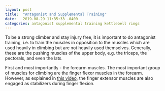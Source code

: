 ```yaml
---
layout: post
title:  "Antagonist and Supplemental Training"
date:   2019-08-29 11:35:33 -0400
categories: antagonist supplemental training kettlebell rings
---
```

To be a strong climber and stay injury free, it is important to do antagonist training, i.e. to train the muscles in opposition to the muscles which are used heavily in climbing but are not heavily used themselves. Generally, these are the pushing muscles of the upper body, e.g. the triceps, the pectorals, and even the lats.

First and most importantly - the forearm muscles. The most important group of muscles for climbing are the finger flexor muscles in the forearm. However, as explained in [this video](https://www.youtube.com/watch?v=eiOp3hxJVkw), the finger extensor muscles are also engaged as stabilizers during finger flexion. 

